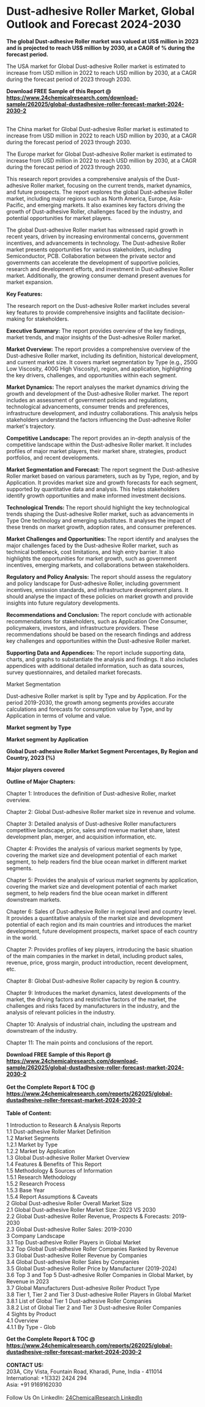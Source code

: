<h1>Dust-adhesive Roller Market, Global Outlook and Forecast 2024-2030</h1><p><strong>The global Dust-adhesive Roller market was valued at US$ million in 2023 and is projected to reach US$ million by 2030, at a CAGR of % during the forecast period.</strong></p><p>
</p><p>The USA market for Global Dust-adhesive Roller market is estimated to increase from USD million in 2022 to reach USD million by 2030, at a CAGR during the forecast period of 2023 through 2030.</p><div><b>Download FREE Sample of this Report @ 
            <a href="https://www.24chemicalresearch.com/download-sample/262025/global-dustadhesive-roller-forecast-market-2024-2030-2">
            https://www.24chemicalresearch.com/download-sample/262025/global-dustadhesive-roller-forecast-market-2024-2030-2</a></b></div><br><p>
</p><p>The China market for Global Dust-adhesive Roller market is estimated to increase from USD million in 2022 to reach USD million by 2030, at a CAGR during the forecast period of 2023 through 2030.</p><p>
</p><p>The Europe market for Global Dust-adhesive Roller market is estimated to increase from USD million in 2022 to reach USD million by 2030, at a CAGR during the forecast period of 2023 through 2030.</p><p>
</p><p>This research report provides a comprehensive analysis of the Dust-adhesive Roller market, focusing on the current trends, market dynamics, and future prospects. The report explores the global Dust-adhesive Roller market, including major regions such as North America, Europe, Asia-Pacific, and emerging markets. It also examines key factors driving the growth of Dust-adhesive Roller, challenges faced by the industry, and potential opportunities for market players.</p><p>
The global Dust-adhesive Roller market has witnessed rapid growth in recent years, driven by increasing environmental concerns, government incentives, and advancements in technology. The Dust-adhesive Roller market presents opportunities for various stakeholders, including Semiconductor, PCB. Collaboration between the private sector and governments can accelerate the development of supportive policies, research and development efforts, and investment in Dust-adhesive Roller market. Additionally, the growing consumer demand present avenues for market expansion.</p><p>
<strong>Key Features:</strong></p><p>
The research report on the Dust-adhesive Roller market includes several key features to provide comprehensive insights and facilitate decision-making for stakeholders.</p><p>
<strong>Executive Summary: </strong>The report provides overview of the key findings, market trends, and major insights of the Dust-adhesive Roller market.</p><p>
<strong>Market Overview:</strong> The report provides a comprehensive overview of the Dust-adhesive Roller market, including its definition, historical development, and current market size. It covers market segmentation by Type (e.g., 250G Low Viscosity, 400G High Viscosity), region, and application, highlighting the key drivers, challenges, and opportunities within each segment.</p><p>
<strong>Market Dynamics: </strong>The report analyses the market dynamics driving the growth and development of the Dust-adhesive Roller market. The report includes an assessment of government policies and regulations, technological advancements, consumer trends and preferences, infrastructure development, and industry collaborations. This analysis helps stakeholders understand the factors influencing the Dust-adhesive Roller market's trajectory.</p><p>
<strong>Competitive Landscape: </strong>The report provides an in-depth analysis of the competitive landscape within the Dust-adhesive Roller market. It includes profiles of major market players, their market share, strategies, product portfolios, and recent developments.</p><p>
<strong>Market Segmentation and Forecast: </strong>The report segment the Dust-adhesive Roller market based on various parameters, such as by Type, region, and by Application. It provides market size and growth forecasts for each segment, supported by quantitative data and analysis. This helps stakeholders identify growth opportunities and make informed investment decisions.</p><p>
<strong>Technological Trends: </strong>The report should highlight the key technological trends shaping the Dust-adhesive Roller market, such as advancements in Type One technology and emerging substitutes. It analyses the impact of these trends on market growth, adoption rates, and consumer preferences.</p><p>
<strong>Market Challenges and Opportunities: </strong>The report identify and analyses the major challenges faced by the Dust-adhesive Roller market, such as technical bottleneck, cost limitations, and high entry barrier. It also highlights the opportunities for market growth, such as government incentives, emerging markets, and collaborations between stakeholders.</p><p>
<strong>Regulatory and Policy Analysis:</strong> The report should assess the regulatory and policy landscape for Dust-adhesive Roller, including government incentives, emission standards, and infrastructure development plans. It should analyse the impact of these policies on market growth and provide insights into future regulatory developments.</p><p>
<strong>Recommendations and Conclusion: </strong>The report conclude with actionable recommendations for stakeholders, such as Application One Consumer, policymakers, investors, and infrastructure providers. These recommendations should be based on the research findings and address key challenges and opportunities within the Dust-adhesive Roller market.</p><p>
<strong>Supporting Data and Appendices: </strong>The report include supporting data, charts, and graphs to substantiate the analysis and findings. It also includes appendices with additional detailed information, such as data sources, survey questionnaires, and detailed market forecasts.</p><p>
Market Segmentation</p><p>
Dust-adhesive Roller market is split by Type and by Application. For the period 2019-2030, the growth among segments provides accurate calculations and forecasts for consumption value by Type, and by Application in terms of volume and value.</p><p>
<strong>Market segment by Type</strong></p><p>
</p><p>
</p><p><strong>Market segment by Application</strong></p><p>
</p><p>
</p><p><strong>Global Dust-adhesive Roller Market Segment Percentages, By Region and Country, 2023 (%)</strong></p><p>
</p><p>
</p><p></p><p>
</p><p><strong>Major players covered</strong></p><p>
</p><p>
</p><p><strong>Outline of Major Chapters:</strong></p><p>
Chapter 1: Introduces the definition of Dust-adhesive Roller, market overview.</p><p>
Chapter 2: Global Dust-adhesive Roller market size in revenue and volume.</p><p>
Chapter 3: Detailed analysis of Dust-adhesive Roller manufacturers competitive landscape, price, sales and revenue market share, latest development plan, merger, and acquisition information, etc.</p><p>
Chapter 4: Provides the analysis of various market segments by type, covering the market size and development potential of each market segment, to help readers find the blue ocean market in different market segments.</p><p>
Chapter 5: Provides the analysis of various market segments by application, covering the market size and development potential of each market segment, to help readers find the blue ocean market in different downstream markets.</p><p>
Chapter 6: Sales of Dust-adhesive Roller in regional level and country level. It provides a quantitative analysis of the market size and development potential of each region and its main countries and introduces the market development, future development prospects, market space of each country in the world.</p><p>
Chapter 7: Provides profiles of key players, introducing the basic situation of the main companies in the market in detail, including product sales, revenue, price, gross margin, product introduction, recent development, etc.</p><p>
Chapter 8: Global Dust-adhesive Roller capacity by region &amp; country.</p><p>
Chapter 9: Introduces the market dynamics, latest developments of the market, the driving factors and restrictive factors of the market, the challenges and risks faced by manufacturers in the industry, and the analysis of relevant policies in the industry.</p><p>
Chapter 10: Analysis of industrial chain, including the upstream and downstream of the industry.</p><p>
Chapter 11: The main points and conclusions of the report.</p><div><b>Download FREE Sample of this Report @ 
            <a href="https://www.24chemicalresearch.com/download-sample/262025/global-dustadhesive-roller-forecast-market-2024-2030-2">
            https://www.24chemicalresearch.com/download-sample/262025/global-dustadhesive-roller-forecast-market-2024-2030-2</a></b></div><br><div><b>Get the Complete Report & TOC @ 
            <a href="https://www.24chemicalresearch.com/reports/262025/global-dustadhesive-roller-forecast-market-2024-2030-2">
            https://www.24chemicalresearch.com/reports/262025/global-dustadhesive-roller-forecast-market-2024-2030-2</a></b></div><br>
            <b>Table of Content:</b><p>1 Introduction to Research & Analysis Reports<br />
    1.1 Dust-adhesive Roller Market Definition<br />
    1.2 Market Segments<br />
        1.2.1 Market by Type<br />
        1.2.2 Market by Application<br />
    1.3 Global Dust-adhesive Roller Market Overview<br />
    1.4 Features & Benefits of This Report<br />
    1.5 Methodology & Sources of Information<br />
        1.5.1 Research Methodology<br />
        1.5.2 Research Process<br />
        1.5.3 Base Year<br />
        1.5.4 Report Assumptions & Caveats<br />
2 Global Dust-adhesive Roller Overall Market Size<br />
    2.1 Global Dust-adhesive Roller Market Size: 2023 VS 2030<br />
    2.2 Global Dust-adhesive Roller Revenue, Prospects & Forecasts: 2019-2030<br />
    2.3 Global Dust-adhesive Roller Sales: 2019-2030<br />
3 Company Landscape<br />
    3.1 Top Dust-adhesive Roller Players in Global Market<br />
    3.2 Top Global Dust-adhesive Roller Companies Ranked by Revenue<br />
    3.3 Global Dust-adhesive Roller Revenue by Companies<br />
    3.4 Global Dust-adhesive Roller Sales by Companies<br />
    3.5 Global Dust-adhesive Roller Price by Manufacturer (2019-2024)<br />
    3.6 Top 3 and Top 5 Dust-adhesive Roller Companies in Global Market, by Revenue in 2023<br />
    3.7 Global Manufacturers Dust-adhesive Roller Product Type<br />
    3.8 Tier 1, Tier 2 and Tier 3 Dust-adhesive Roller Players in Global Market<br />
        3.8.1 List of Global Tier 1 Dust-adhesive Roller Companies<br />
        3.8.2 List of Global Tier 2 and Tier 3 Dust-adhesive Roller Companies<br />
4 Sights by Product<br />
    4.1 Overview<br />
        4.1.1 By Type - Glob</p><div><b>Get the Complete Report & TOC @ 
            <a href="https://www.24chemicalresearch.com/reports/262025/global-dustadhesive-roller-forecast-market-2024-2030-2">
            https://www.24chemicalresearch.com/reports/262025/global-dustadhesive-roller-forecast-market-2024-2030-2</a></b></div><br><b>CONTACT US:</b><br>
            203A, City Vista, Fountain Road, Kharadi, Pune, India - 411014<br>
            International: +1(332) 2424 294<br>
            Asia: +91 9169162030 <br><br>
            Follow Us On LinkedIn: <a href="https://www.linkedin.com/company/24chemicalresearch/">24ChemicalResearch LinkedIn</a>